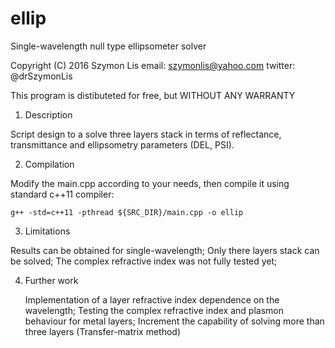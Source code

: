 # ellip
Single-wavelength null type ellipsometer solver

Copyright (C) 2016 Szymon Lis
email: szymonlis@yahoo.com
twitter: @drSzymonLis

This program is distibuteted for free, but WITHOUT ANY WARRANTY

1. Description

Script design to a solve three layers stack in terms of reflectance, transmittance and ellipsometry parameters (DEL, PSI).

2. Compilation

Modify the main.cpp according to your needs, then compile it using standard c++11 compiler:

	g++ -std=c++11 -pthread ${SRC_DIR}/main.cpp -o ellip 

3. Limitations

Results can be obtained for single-wavelength;
Only there layers stack can be solved;
The complex refractive index was not fully tested yet;

4. Further work

	Implementation of a layer refractive index dependence on the wavelength;
	Testing the complex refractive index and plasmon behaviour for metal layers;
	Increment the capability of solving more than three layers (Transfer-matrix method)

